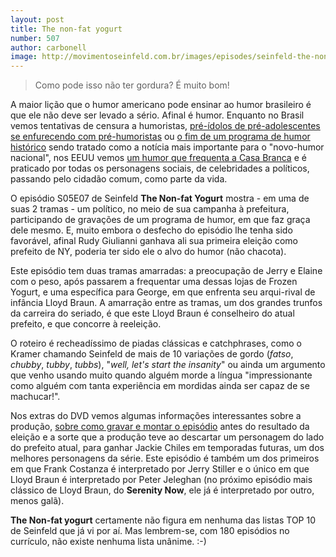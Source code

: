 ```yaml
---
layout: post
title: The non-fat yogurt
number: 507
author: carbonell
image: http://movimentoseinfeld.com.br/images/episodes/seinfeld-the-non-fat-yogurt.jpg
---
```


> Como pode isso não ter gordura? É muito bom!

A maior lição que o humor americano pode ensinar ao humor brasileiro é que ele não deve ser levado a sério. Afinal é humor. Enquanto no Brasil vemos tentativas de censura a humoristas, <a href="http://www.youtube.com/watch?v=e0c_-OysdAk">pré-ídolos de pré-adolescentes se enfurecendo com pré-humoristas</a> ou <a href="http://twitter.com/#%21/RealPrateado/status/8239244988391424">o fim de um programa de humor histórico</a> sendo tratado como a notícia mais importante para o "novo-humor nacional", nos EEUU vemos <a href="http://www.youtube.com/watch?v=H9w38AKRac8">um humor que frequenta a Casa Branca</a> e é praticado por todas os personagens sociais, de celebridades a políticos, passando pelo cidadão comum, como parte da vida.

O episódio S05E07 de Seinfeld **The Non-fat Yogurt** mostra - em uma de suas 2 tramas - um político, no meio de sua campanha à prefeitura, participando de gravações de um programa de humor, em que faz graça dele mesmo. E, muito embora o desfecho do episódio lhe tenha sido favorável, afinal Rudy Giulianni ganhava ali sua primeira eleição como prefeito de NY, poderia ter sido ele o alvo do humor (não chacota).

Este episódio tem duas tramas amarradas: a preocupação de Jerry e Elaine com o peso, após passarem a frequentar uma dessas lojas de Frozen Yogurt, e uma específica para George, em que enfrenta seu arqui-rival de infância Lloyd Braun. A amarração entre as tramas, um dos grandes trunfos da carreira do seriado, é que este Lloyd Braun é conselheiro do atual prefeito, e que concorre à reeleição.

O roteiro é recheadíssimo de piadas clássicas e catchphrases, como o Kramer chamando Seinfeld de mais de 10 variações de gordo (*fatso*, *chubby*, *tubby*, *tubbs*), "*well, let's start the insanity*" ou ainda um argumento que venho usando muito quando alguém morde a língua "impressionante como alguém com tanta experiência em mordidas ainda ser capaz de se machucar!".

Nos extras do DVD vemos algumas informações interessantes sobre a produção, <a href="http://www.youtube.com/watch?v=tQ1PU_imrsw">sobre como gravar e montar o episódio</a> antes do resultado da eleição e a sorte que a produção teve ao descartar um personagem do lado do prefeito atual, para ganhar Jackie Chiles em temporadas futuras, um dos melhores personagens da série. Este episódio é também um dos primeiros em que Frank Costanza é interpretado por Jerry Stiller e o único em que Lloyd Braun é interpretado por Peter Jeleghan (no próximo episódio mais clássico de Lloyd Braun, do **Serenity Now**, ele já é interpretado por outro, menos galã).

**The Non-fat yogurt** certamente não figura em nenhuma das listas TOP 10 de Seinfeld que já vi por aí. Mas lembrem-se, com 180 episódios no currículo, não existe nenhuma lista unânime. :-)